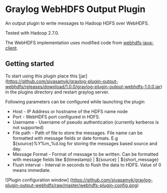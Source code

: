 # Graylog WebHDFS Output Plugin

An output plugin to write messages to Hadoop HDFS over WebHDFS.

Tested with Hadoop 2.7.0.

The WebHDFS implementation uses modified code from [webhdfs-java-client](https://github.com/zxs/webhdfs-java-client).

Getting started
---------------

To start using this plugin place this [jar] (https://github.com/sivasamyk/graylog-plugin-output-webhdfs/releases/download/1.0.0/graylog-plugin-output-webhdfs-1.0.0.jar) in the plugins directory and restart graylog server. 

Following parameters can be configured while launching the plugin

* Host - IP Address or hostname of the HDFS name node
* Port - WebHDFS port configured in HDFS. 
* Username - Username of pseudo authentication (currently kerberos is not supported)
* File path - Path of file to store the messages. File name can be formatted with message fields or date formats. E.g ${source}_%Y_%m_%d.log for storing the messages based source and day.
* Message Format - Format of message to be written. Can be formatted with message fields like ${timestamp} | ${source} | ${short_message}
* Flush interval - Interval in seconds to flush the data to HDFS. Value of 0 means immediate.

![Plugin configuration window] (https://github.com/sivasamyk/graylog-plugin-output-webhdfs/raw/master/webhdfs-plugin-config.png)


